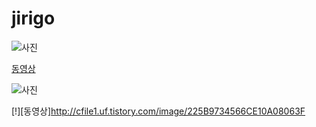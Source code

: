 # jirigo



![사진](http://cfile30.uf.tistory.com/image/24420F4255077A782BDD9B)

[동영상](https://youtu.be/llS9DPy7Ya0)

![사진](http://sccdn.chosun.com/news/html/2016/04/29/2016043001002432100175031.jpg)


[!][동영상]http://cfile1.uf.tistory.com/image/225B9734566CE10A08063F
